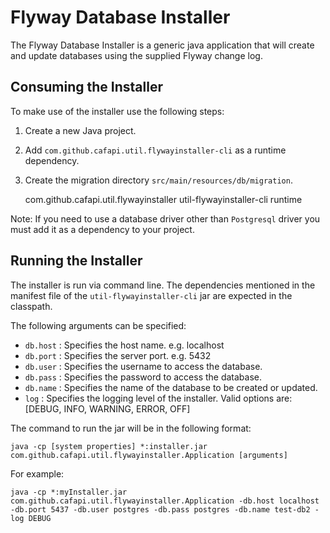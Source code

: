 # Flyway Database Installer

The Flyway Database Installer is a generic  java application that will create and update databases using the supplied Flyway change log.

## Consuming the Installer
To make use of the installer use the following steps:

1. Create a new Java project.
2. Add `com.github.cafapi.util.flywayinstaller-cli` as a runtime dependency.
3. Create the migration directory `src/main/resources/db/migration`.

    <dependencies>
        <dependency>
            <groupId>com.github.cafapi.util.flywayinstaller</groupId>
            <artifactId>util-flywayinstaller-cli</artifactId>
            <scope>runtime</scope>
        </dependency>
    </dependencies>

Note: If you need to use a database driver other than `Postgresql` driver you must add it as a dependency to your project.

## Running the Installer

The installer is run via command line. The dependencies mentioned in the manifest file of the `util-flywayinstaller-cli` jar are expected in the classpath.

The following arguments can be specified:

*   `db.host`    : Specifies the host name.  e.g. localhost
*   `db.port`    : Specifies the server port.  e.g. 5432
*   `db.user`    : Specifies the username to access the database.
*   `db.pass`    : Specifies the password to access the database.
*   `db.name`    : Specifies the name of the database to be created or updated.
*   `log`        : Specifies the logging level of the installer. Valid options are: [DEBUG, INFO, WARNING, ERROR, OFF]

The command to run the jar will be in the following format:

    java -cp [system properties] *:installer.jar com.github.cafapi.util.flywayinstaller.Application [arguments]

For example:

    java -cp *:myInstaller.jar com.github.cafapi.util.flywayinstaller.Application -db.host localhost -db.port 5437 -db.user postgres -db.pass postgres -db.name test-db2 -log DEBUG
